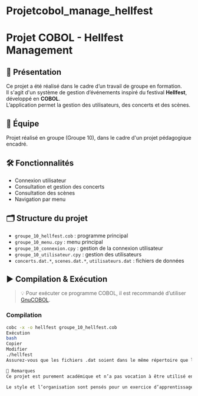 # Projetcobol_manage_hellfest
# Projet COBOL - Hellfest Management

## 📌 Présentation

Ce projet a été réalisé dans le cadre d’un travail de groupe en formation.  
Il s'agit d'un système de gestion d’événements inspiré du festival **Hellfest**, développé en **COBOL**.  
L’application permet la gestion des utilisateurs, des concerts et des scènes.

## 👥 Équipe

Projet réalisé en groupe (Groupe 10), dans le cadre d'un projet pédagogique encadré.

## 🛠 Fonctionnalités

- Connexion utilisateur
- Consultation et gestion des concerts
- Consultation des scènes
- Navigation par menu

## 🗂 Structure du projet

- `groupe_10_hellfest.cob` : programme principal
- `groupe_10_menu.cpy` : menu principal
- `groupe_10_connexion.cpy` : gestion de la connexion utilisateur
- `groupe_10_utilisateur.cpy` : gestion des utilisateurs
- `concerts.dat.*`, `scenes.dat.*`, `utilisateurs.dat` : fichiers de données

## ▶️ Compilation & Exécution

> 💡 Pour exécuter ce programme COBOL, il est recommandé d’utiliser [GnuCOBOL](https://sourceforge.net/projects/open-cobol/).

### Compilation

```bash
cobc -x -o hellfest groupe_10_hellfest.cob
Exécution
bash
Copier
Modifier
./hellfest
Assurez-vous que les fichiers .dat soient dans le même répertoire que l’exécutable.

📄 Remarques
Ce projet est purement académique et n’a pas vocation à être utilisé en production.

Le style et l’organisation sont pensés pour un exercice d’apprentissage du COBOL.
